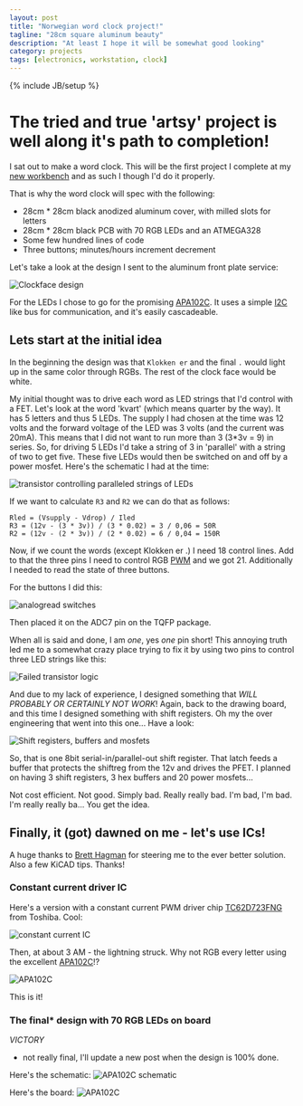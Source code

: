 ```yaml
---
layout: post
title: "Norwegian word clock project!"
tagline: "28cm square aluminum beauty"
description: "At least I hope it will be somewhat good looking"
category: projects
tags: [electronics, workstation, clock]
---
```

{% include JB/setup %}

# The tried and true 'artsy' project is well along it's path to completion!

I sat out to make a word clock. This will be the first project I complete at my [new workbench](http://alexanderbrevig.github.io/projects/2015/08/18/Workbench-project-complete/) and as such I though I'd do it properly.

That is why the word clock will spec with the following:

* 28cm * 28cm black anodized aluminum cover, with milled slots for letters
* 28cm * 28cm black PCB with 70 RGB LEDs and an ATMEGA328
* Some few hundred lines of code
* Three buttons; minutes/hours increment decrement


Let's take a look at the design I sent to the aluminum front plate service:

![Clockface design](/assets/images/wordclock/clockface.jpg)

For the LEDs I chose to go for the promising [APA102C](http://www.adafruit.com/datasheets/APA102.pdf). It uses a simple [I2C](https://en.wikipedia.org/wiki/I%C2%B2C) like bus for communication, and it's easily cascadeable.

## Lets start at the initial idea

In the beginning the design was that `Klokken er` and the final `.` would light up in the same color through RGBs. The rest of the clock face would be white.

My initial thought was to drive each word as LED strings that I'd control with a FET.
Let's look at the word 'kvart' (which means quarter by the way). It has 5 letters and thus 5 LEDs.
The supply I had chosen at the time was 12 volts and the forward voltage of the LED was 3 volts (and the current was 20mA).
This means that I did not want to run more than 3 (3*3v = 9) in series. So, for driving 5 LEDs I'd take a string of 3 in 'parallel' with a string of two to get five. These five LEDs would then be switched on and off by a power mosfet. Here's the schematic I had at the time:

![transistor controlling paralleled strings of LEDs](/assets/images/wordclock/transistor_parallel_strings.png)

If we want to calculate `R3` and `R2` we can do that as follows:

    Rled = (Vsupply - Vdrop) / Iled
    R3 = (12v - (3 * 3v)) / (3 * 0.02) = 3 / 0,06 = 50R
    R2 = (12v - (2 * 3v)) / (2 * 0.02) = 6 / 0,04 = 150R

Now, if we count the words (except Klokken er .) I need 18 control lines. Add to that the three pins I need to control RGB [PWM](https://en.wikipedia.org/wiki/Pulse-width_modulation) and we got 21. Additionally I needed to read the state of three buttons.

For the buttons I did this:

![analogread switches](/assets/images/wordclock/analogswitch.png)

Then placed it on the ADC7 pin on the TQFP package.

When all is said and done, I am _one_, yes *one* pin short! This annoying truth led me to a somewhat crazy place trying to fix it by using two pins to control three LED strings like this:

![Failed transistor logic](/assets/images/wordclock/transistor_logic.png)

And due to my lack of experience, I designed something that *WILL PROBABLY OR CERTAINLY NOT WORK*!
Again, back to the drawing board, and this time I designed something with shift registers. Oh my the over engineering that went into this one... Have a look:

![Shift registers, buffers and mosfets](/assets/images/wordclock/shift_buff_mosfet.png)

So, that is one 8bit serial-in/parallel-out shift register. That latch feeds a buffer that protects the shiftreg from the 12v and drives the PFET.
I planned on having 3 shift registers, 3 hex buffers and 20 power mosfets...

Not cost efficient. Not good.
Simply bad.
Really really bad.
I'm bad, I'm bad.
I'm really really ba... You get the idea.

## Finally, it (got) dawned on me - let's use ICs!

A huge thanks to [Brett Hagman](http://www.loftypremises.com/) for steering me to the ever better solution. Also a few KiCAD tips. Thanks!

### Constant current driver IC

Here's a version with a constant current PWM driver chip [TC62D723FNG](http://www.mouser.com/ds/2/408/Toshiba_TC62D723FNG_datasheet-340777.pdf) from Toshiba. Cool:

![constant current IC](/assets/images/wordclock/constantcurrentdriver.png)

Then, at about 3 AM - the lightning struck. Why not RGB every letter using the excellent [APA102C](http://www.adafruit.com/datasheets/APA102.pdf)!?

![APA102C](/assets/images/wordclock/apa102c.jpg)

This is it!

### The final* design with 70 RGB LEDs on board

*VICTORY*

* not really final, I'll update a new post when the design is 100% done.

Here's the schematic:
![APA102C schematic](/assets/images/wordclock/apa102c_board.png)

Here's the board:
![APA102C ](/assets/images/wordclock/apa102c_schem.png)
